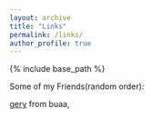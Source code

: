 ```yaml
---
layout: archive
title: "Links"
permalink: /links/
author_profile: true
---
```


{% include base_path %}


Some of my Friends(random order):

[gery](https://gery.top) from buaa, 
